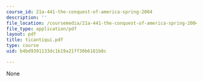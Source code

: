 ```yaml
---
course_id: 21a-441-the-conquest-of-america-spring-2004
description: ''
file_location: /coursemedia/21a-441-the-conquest-of-america-spring-2004/b4bd9391133dc1b19a21ff30b6181b0c_ticantiqui.pdf
file_type: application/pdf
layout: pdf
title: ticantiqui.pdf
type: course
uid: b4bd9391133dc1b19a21ff30b6181b0c

---
```

None